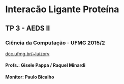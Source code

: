 # Interacão Ligante Proteína

## TP 3 - AEDS II

### Ciência da Computação - UFMG 2015/2

[dcc.ufmg.br/~luizorv]

[dcc.ufmg.br/~luizorv]: http://dcc.ufmg.br/~luizorv

#### Profs.: Gisele Pappa / Raquel Minardi
#### Monitor: Paulo Bicalho
